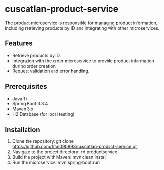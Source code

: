 # cuscatlan-product-service
The product microservice is responsible for managing product information, including retrieving products by ID and integrating with other microservices.

## Features
- Retrieve products by ID.
- Integration with the order microservice to provide product information during order creation.
- Request validation and error handling.

## Prerequisites
- Java 17
- Spring Boot 3.3.4
- Maven 3.x
- H2 Database (for local testing)

## Installation
1. Clone the repository:
   git clone https://github.com/fran090893/cuscatlan-product-service.git
2. Navigate to the project directory:
   cd productservice
3. Build the project with Maven:
   mvn clean install
4. Run the microservice:
   mvn spring-boot:run